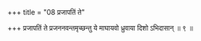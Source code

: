 +++
title = "08 प्रजापतिं ते"

+++
प्रजापतिं ते प्रजननवन्तमृच्छन्तु ये माघायवो ध्रुवाया दिशो ऽभिदासान् ॥ ९ ॥